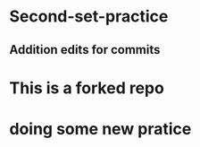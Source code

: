 # Second-set-practice
## Addition edits for commits
# This is a forked repo 
# doing some new pratice